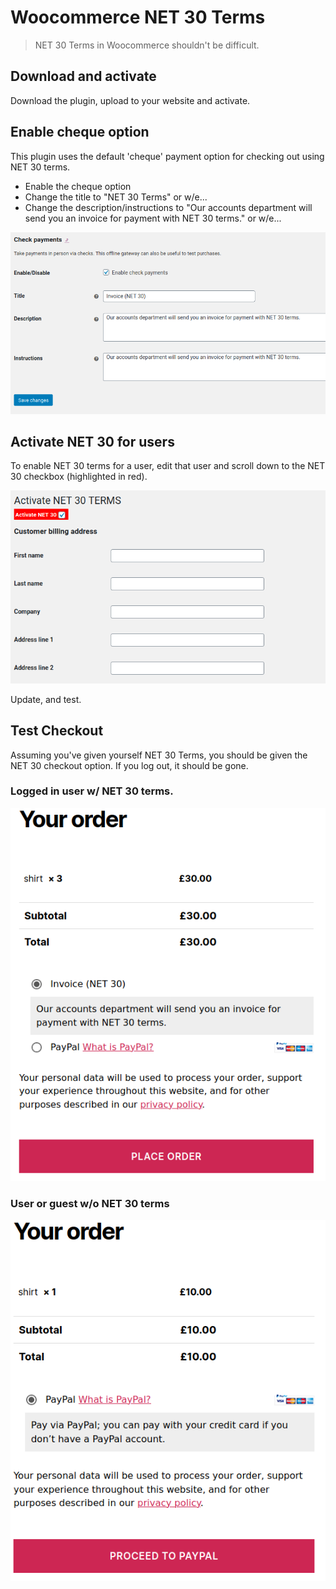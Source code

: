 # Woocommerce NET 30 Terms
> NET 30 Terms in Woocommerce shouldn't be difficult.

## Download and activate
Download the plugin, upload to your website and activate.

## Enable cheque option
This plugin uses the default 'cheque' payment option for checking out using NET 30 terms. 

- Enable the cheque option
- Change the title to "NET 30 Terms" or w/e...
- Change the description/instructions to "Our accounts department will send you an invoice for payment with NET 30 terms." or w/e...

![Setup your Cheque Payment Method](enable-cheque-option.png)


## Activate NET 30 for users
To enable NET 30 terms for a user, edit that user and scroll down to the NET 30 checkbox (highlighted in red).

![Enable NET 30 Terms](activate-net-30-terms.png)

Update, and test.

## Test Checkout
Assuming you've given yourself NET 30 Terms, you should be given the NET 30 checkout option. If you log out, it should be gone.



### Logged in user w/ NET 30 terms.
![Payment option with NET 30](with-net-30.png)




### User or guest w/o NET 30 terms
![Payment option without NET 30](without-net-30.png)